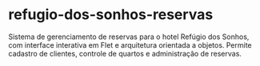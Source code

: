 # refugio-dos-sonhos-reservas
Sistema de gerenciamento de reservas para o hotel Refúgio dos Sonhos, com interface interativa em Flet e arquitetura orientada a objetos. Permite cadastro de clientes, controle de quartos e administração de reservas.
